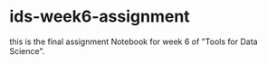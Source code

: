 # ids-week6-assignment

this is the final assignment Notebook for week 6 of "Tools for Data Science".